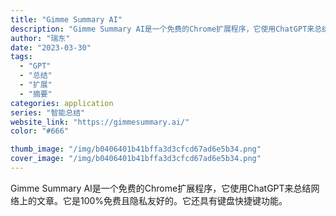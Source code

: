 ```yaml
---
title: "Gimme Summary AI"
description: "Gimme Summary AI是一个免费的Chrome扩展程序，它使用ChatGPT来总结网络上的文章。它是100%免"
author: "瑞东"
date: "2023-03-30"
tags:
  - "GPT"
  - "总结"
  - "扩展"
  - "摘要"
categories: application
series: "智能总结"
website_link: "https://gimmesummary.ai/"
color: "#666"

thumb_image: "/img/b0406401b41bffa3d3cfcd67ad6e5b34.png"
cover_image: "/img/b0406401b41bffa3d3cfcd67ad6e5b34.png"
---
```


Gimme Summary AI是一个免费的Chrome扩展程序，它使用ChatGPT来总结网络上的文章。它是100%免费且隐私友好的。它还具有键盘快捷键功能。
